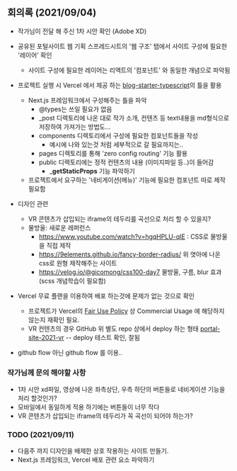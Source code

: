 ## 회의록 (2021/09/04)

- 작가님이 전달 해 주신 1차 시안 확인 (Adobe XD)

- 공유된 포털사이트 웹 기획 스프레드시트의 '웹 구조' 탭에서 사이트 구성에 필요한 '레이어' 확인
	- 사이트 구성에 필요한 레이어는 리액트의 '컴포넌트' 와 동일한 개념으로 파악됨

- 프로젝트 실행 시 Vercel 에서 제공 하는 [blog-starter-typescript](https://github.com/vercel/next.js/tree/canary/examples/blog-starter-typescript)의 틀을 활용
	- Next.js 프레임워크에서 구성해주는 틀을 파악
		- @types는 쓰일 필요가 없음
		- _post 디렉토리에 나온 대로 작가 소개, 컨텐츠 등 text내용을 md형식으로 저장하여 가져가는 방법도...
		- components 디렉토리에서 구성에 필요한 컴포넌트들을 작성
			- 예시에 나와 있는것 처럼 세부적으로 갈 필요까지는..
		- pages 디렉토리를 통해 'zero config routing' 기능 활용
		- public 디렉토리에는 정적 컨텐츠의 내용 (이미지파일 등..)이 들어감
			- ___getStaticProps__ 기능 파악하기
	- 프로젝트에서 요구하는 '네비게이션(메뉴)' 기능에 필요한 컴포넌트 따로 제작 필요함

- 디자인 관련
	- VR 콘텐츠가 삽입되는 iframe의 테두리를 곡선으로 처리 할 수 있을지?
	- 물방울: 새로운 레퍼런스
		- https://www.youtube.com/watch?v=hgqHPLU-qIE : CSS로 물방울을 직접 제작
		- https://9elements.github.io/fancy-border-radius/ 위 엿아에 나온 css로 원형 제작해주는 사이트
		- https://velog.io/@gicomong/css100-day7 물방울, 구름, blur 효과 (scss 개념학습이 필요함)

- Vercel 무료 플랜을 이용하여 배포 하는것에 문제가 없는 것으로 확인
	- 프로젝트가 Vercel의 [Fair Use Policy](https://vercel.com/docs/platform/fair-use-policy) 상 Commercial Usage 에 해당하지 않는지 재확인 필요.
	- VR 컨텐츠의 경우 GitHub 위 별도 repo 상에서 deploy 하는 형태 [portal-site-2021-vr](https://github.com/sungyongcho/portal-site-2021-vr) -- deploy 테스트 확인, 잘됨

- github flow 아닌 github flow 를 이용..

### 작가님께 문의 해야할 사항
- 1차 시안 xd파일, 영상에 나온 좌측상단, 우측 하단의 버튼들로 네비게이션 기능을 처리 할것인가?
- 모바일에서 동일하게 적용 하기에는 버튼들이 너무 작다
- VR 콘텐츠가 삽입되는 iframe의 테두리가 꼭 곡선이 되어야 하는가?

### TODO (2021/09/11)
- 다음주 까지 디자인을 배제한 상호 작용하는 사이트 만들기.
- Next.js 프레임워크, Vercel 배포 관련 요소 파악하기
